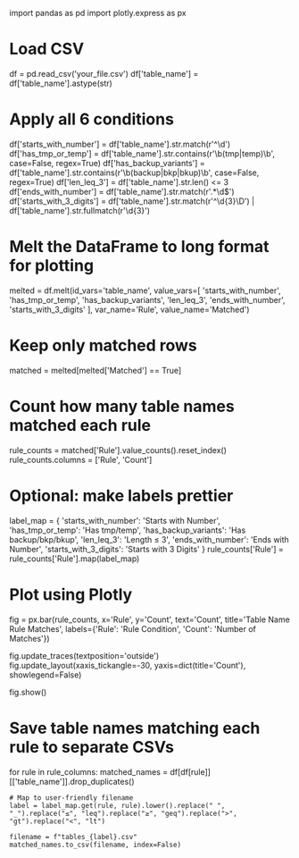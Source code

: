 import pandas as pd
import plotly.express as px

# Load CSV
df = pd.read_csv('your_file.csv')
df['table_name'] = df['table_name'].astype(str)

# Apply all 6 conditions
df['starts_with_number'] = df['table_name'].str.match(r'^\d')
df['has_tmp_or_temp'] = df['table_name'].str.contains(r'\b(tmp|temp)\b', case=False, regex=True)
df['has_backup_variants'] = df['table_name'].str.contains(r'\b(backup|bkp|bkup)\b', case=False, regex=True)
df['len_leq_3'] = df['table_name'].str.len() <= 3
df['ends_with_number'] = df['table_name'].str.match(r'.*\d$')
df['starts_with_3_digits'] = df['table_name'].str.match(r'^\d{3}\D') | df['table_name'].str.fullmatch(r'\d{3}')

# Melt the DataFrame to long format for plotting
melted = df.melt(id_vars='table_name', 
                 value_vars=[
                     'starts_with_number',
                     'has_tmp_or_temp',
                     'has_backup_variants',
                     'len_leq_3',
                     'ends_with_number',
                     'starts_with_3_digits'
                 ],
                 var_name='Rule',
                 value_name='Matched')

# Keep only matched rows
matched = melted[melted['Matched'] == True]

# Count how many table names matched each rule
rule_counts = matched['Rule'].value_counts().reset_index()
rule_counts.columns = ['Rule', 'Count']

# Optional: make labels prettier
label_map = {
    'starts_with_number': 'Starts with Number',
    'has_tmp_or_temp': 'Has tmp/temp',
    'has_backup_variants': 'Has backup/bkp/bkup',
    'len_leq_3': 'Length ≤ 3',
    'ends_with_number': 'Ends with Number',
    'starts_with_3_digits': 'Starts with 3 Digits'
}
rule_counts['Rule'] = rule_counts['Rule'].map(label_map)

# Plot using Plotly
fig = px.bar(rule_counts, x='Rule', y='Count',
             text='Count', title='Table Name Rule Matches',
             labels={'Rule': 'Rule Condition', 'Count': 'Number of Matches'})

fig.update_traces(textposition='outside')
fig.update_layout(xaxis_tickangle=-30, yaxis=dict(title='Count'), showlegend=False)

fig.show()


# Save table names matching each rule to separate CSVs
for rule in rule_columns:
    matched_names = df[df[rule]][['table_name']].drop_duplicates()

    # Map to user-friendly filename
    label = label_map.get(rule, rule).lower().replace(" ", "_").replace("≤", "leq").replace("≥", "geq").replace(">", "gt").replace("<", "lt")
    
    filename = f"tables_{label}.csv"
    matched_names.to_csv(filename, index=False)
